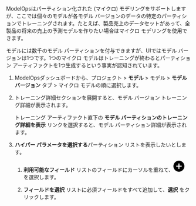 ModelOpsはパーティション化された (マイクロ) モデリングをサポートしますが、ここでは個々のモデルが各モデル バージョンのデータの特定のパーティションでトレーニングされます。たとえば、製品売上のデータセットがあって、全製品の将来の売上の予測モデルを作りたい場合はマイクロ モデリングを使用できます。

モデルには数千のモデル パーティションを付与できますが、UIではモデル バージョンは1つです。1つのマイクロ モデルはトレーニングが終わるとパーティション アーティファクトを1つ生成するという事実が認知されています。

1.  ModelOpsダッシュボードから、プロジェクト > **モデル** > モデル > **モデル バージョン** タブ > マイクロ モデルの順に選択します。


1.  トレーニング詳細セクションを展開すると、モデル バージョン トレーニング詳細が表示されます。

    トレーニング アーティファクト直下の **モデル パーティションのトレーニング詳細を表示** リンクを選択すると、モデル パーティション詳細が表示されます。


1.  **ハイパー パラメータを選択する**パーティション リストを表示したいとします。

    1.  **利用可能なフィールド** リストのフィールドにカーソルを重ねて、![アイコンを追加](Images/ebt1659745488877.svg) を選択します。


    1.  **フィールドを選択** リストに必須フィールドをすべて追加して、**選択** をクリックします。


